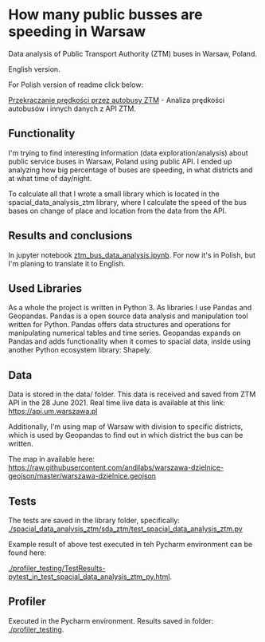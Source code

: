 # How many public busses are speeding in Warsaw

Data analysis of Public Transport Authority (ZTM) buses in Warsaw, Poland.

English version.

For Polish version of readme click below:

[Przekraczanie prędkości przez autobusy ZTM](readme_pl.md) - 
Analiza prędkości autobusów i innych danych z API ZTM.

## Functionality
I'm trying to find interesting information (data exploration/analysis) about public service buses in Warsaw, Poland using public API.
I ended up analyzing how big percentage of buses are speeding, in what districts and at what time of day/night.

To calculate all that I wrote a small library which is located in the spacial_data_analysis_ztm library, where I calculate the speed of the bus bases on change of place and location from the data from the API.

## Results and conclusions
In jupyter notebook [ztm_bus_data_analysis.ipynb](ztm_bus_data_analysis.ipynb).
For now it's in Polish, but I'm planing to translate it to English.

## Used Libraries
As a whole the project is written in Python 3.
As libraries I use Pandas and Geopandas. Pandas is a open source data analysis and manipulation tool written for Python. Pandas offers data structures and operations for manipulating numerical tables and time series. Geopandas expands on Pandas and adds functionality when it comes to spacial data, inside using another Python ecosystem library: Shapely.

## Data
Data is stored in the data/ folder. This data is received and saved from ZTM API in the 28 June 2021.
Real time live data is available at this link:
https://api.um.warszawa.pl

Additionally, I'm using map of Warsaw with division to specific districts, which is used by Geopandas to find out in which district the bus can be written.

The map in available here:
https://raw.githubusercontent.com/andilabs/warszawa-dzielnice-geojson/master/warszawa-dzielnice.geojson

## Tests
The tests are saved in the library folder, specifically:
[./spacial_data_analysis_ztm/sda_ztm/test_spacial_data_analysis_ztm.py](./spacial_data_analysis_ztm/sda_ztm/test_spacial_data_analysis_ztm.py)

Example result of above test executed in teh Pycharm environment can be found here:

[./profiler_testing/TestResults-pytest_in_test_spacial_data_analysis_ztm_py.html](./profiler_testing/TestResults-pytest_in_test_spacial_data_analysis_ztm_py.html).


## Profiler
Executed in the Pycharm environment. Results saved in folder: [./profiler_testing](./profiler_testing).